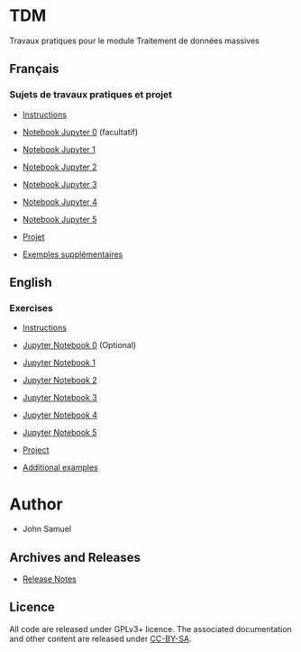 # TDM
Travaux pratiques pour le module Traitement de données massives

## Français
### Sujets de travaux pratiques et projet
* [Instructions](fr/README.md)
* [Notebook Jupyter 0](fr/TP0/tp0.ipynb) (facultatif)
* [Notebook Jupyter 1](fr/TP1/tp1.ipynb)
* [Notebook Jupyter 2](fr/TP2/tp2.ipynb)
* [Notebook Jupyter 3](fr/TP3/tp3.ipynb)
* [Notebook Jupyter 4](fr/TP4/tp4.ipynb)
* [Notebook Jupyter 5](fr/TP5/tp5.ipynb)
* [Projet](fr/Projet/Projet.md)

* [Exemples supplémentaires](examples/README.md)

## English 
### Exercises
* [Instructions](en/README.md)
* [Jupyter Notebook 0](en/practical0/practical0.ipynb) (Optional)
* [Jupyter Notebook 1](en/practical1/practical1.ipynb)
* [Jupyter Notebook 2](en/practical2/practical2.ipynb)
* [Jupyter Notebook 3](en/practical3/practical3.ipynb)
* [Jupyter Notebook 4](en/practical4/practical4.ipynb)
* [Jupyter Notebook 5](en/practical5/practical5.ipynb)
* [Project](en/Project/project.md)

* [Additional examples](examples/README.md)

# Author
* John Samuel

## Archives and Releases
* [Release Notes](RELEASE.md)

## Licence
All code are released under GPLv3+ licence. The associated documentation and other content are released under [CC-BY-SA](http://creativecommons.org/licenses/by-sa/4.0/).
